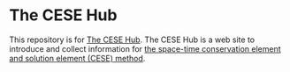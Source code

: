 # The CESE Hub
This repository is for [The CESE Hub](http://cesehub.org/). The CESE Hub is a web site to introduce and collect information for [the space-time conservation element and solution element (CESE) method](http://www.grc.nasa.gov/WWW/microbus/).
